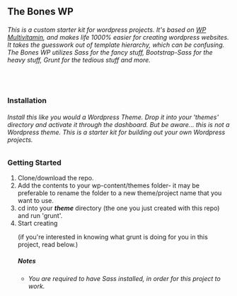 <h2>The Bones WP</h2>

<h6>This is a custom starter kit for wordpress projects. It's based on <a href="https://github.com/stefanerickson/wp-multivitamin" target="_blank">WP Multivitamin</a>, and makes life 1000% easier for creating wordpress websites. It takes the guesswork out of template hierarchy, which can be confusing. The Bones WP utilizes Sass for the fancy stuff, Bootstrap-Sass for the heavy stuff, Grunt for the tedious stuff and more.</h6>

<br>
<h3>Installation</h3>
<h6>Install this like you would a Wordpress Theme. Drop it into your 'themes' directory and activate it through the dashboard. But be aware... this is <em>not</em> a Wordpress theme. This is a starter kit for building out your own Wordpress projects.</h6>


<h3>Getting Started</h3>
<ol>
  <li>Clone/download the repo.</li>
  <li>Add the contents to your wp-content/themes folder- it may be preferable to rename the folder to a new theme/project name that you want to use.</li>
  <li>cd into your <strong><em>theme</em></strong> directory (the one you just created with this repo) and run 'grunt'.</li>
  <li>Start creating</li>
  <p>(if you're interested in knowing what grunt is doing for you in this project, read below.)</p>


<h5>Notes</h5>
<ul>
<li><h6>You are required to have Sass installed, in order for this project to work.</h6></li>
</ul>
